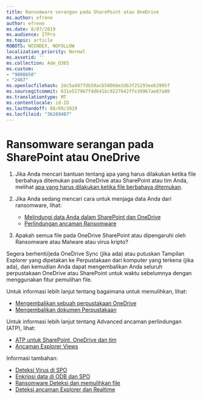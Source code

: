 ```yaml
---
title: Ransomware serangan pada SharePoint atau OneDrive
ms.author: efrene
author: efrene
ms.date: 8/07/2019
ms.audience: ITPro
ms.topic: article
ROBOTS: NOINDEX, NOFOLLOW
localization_priority: Normal
ms.assetid: ''
ms.collection: Adm_O365
ms.custom:
- "9000650"
- "2487"
ms.openlocfilehash: 2dc5a497fdb59acb58068e2db3f25293ee63995f
ms.sourcegitcommit: 631e527967f4d641bc9227642ffe38967ae87a00
ms.translationtype: MT
ms.contentlocale: id-ID
ms.lasthandoff: 08/09/2019
ms.locfileid: "36269487"
---
```

# <a name="ransomware-attack-in-sharepoint-or-onedrive"></a>Ransomware serangan pada SharePoint atau OneDrive

1.  Jika Anda mencari bantuan tentang apa yang harus dilakukan ketika file berbahaya ditemukan pada OneDrive atau SharePoint atau tim Anda, melihat [apa yang harus dilakukan ketika file berbahaya ditemukan](https://support.office.com/en-ie/article/what-to-do-when-a-malicious-file-is-found-in-sharepoint-online-onedrive-or-microsoft-teams-01e902ad-a903-4e0f-b093-1e1ac0c37ad2).
2. Jika Anda sedang mencari cara untuk menjaga data Anda dari ransomware, lihat:
    - [Melindungi data Anda dalam SharePoint dan OneDrive](https://docs.microsoft.com/sharepoint/safeguarding-your-data) 
    - [Perlindungan ancaman Ransomware](https://docs.microsoft.com/windows/security/threat-protection/intelligence/ransomware-malware)    

3.  Apakah semua file pada OneDrive SharePoint atau dipengaruhi oleh Ransomware atau Malware atau virus kripto? 

Segera berhenti/jeda OneDrive Sync (jika ada) atau putuskan Tampilan Explorer yang dipetakan ke Perpustakaan dari komputer yang terkena (jika ada), dan kemudian Anda dapat mengembalikan Anda seluruh perpustakaan OneDrive atau SharePoint untuk waktu sebelumnya dengan menggunakan fitur pemulihan file. 

Untuk informasi lebih lanjut tentang bagaimana untuk memulihkan, lihat:

- [Mengembalikan sebuah perpustakaan OneDrive](https://support.office.com/article/restore-your-onedrive-fa231298-759d-41cf-bcd0-25ac53eb8a150)
- [Mengembalikan dokumen Perpustakaan](https://support.office.com/article/restore-a-document-library-317791c3-8bd0-4dfd-8254-3ca90883d39a?ui=en-US&rs=en-US&ad=US)

Untuk informasi lebih lanjut tentang Advanced ancaman perlindungan (ATP), lihat:
- [ATP untuk SharePoint, OneDrive dan tim](https://docs.microsoft.com/en-us/office365/securitycompliance/atp-for-spo-odb-and-teams)
- [Ancaman Explorer Views](https://docs.microsoft.com/en-us/office365/securitycompliance/threat-explorer-views)

Informasi tambahan:

- [Deteksi Virus di SPO](https://docs.microsoft.com/en-us/office365/securitycompliance/virus-detection-in-spo)</br>
- [Enkripsi data di ODB dan SPO](https://docs.microsoft.com/en-us/office365/securitycompliance/data-encryption-in-odb-and-spo)</br>
- [Ransomware Deteksi dan memulihkan file](https://support.office.com/article/Ransomware-detection-and-recovering-your-files-0d90ec50-6bfd-40f4-acc7-b8c12c73637f)</br>
- [Deteksi ancaman Explorer dan Realtime](https://docs.microsoft.com/en-us/office365/securitycompliance/threat-explorer-views)